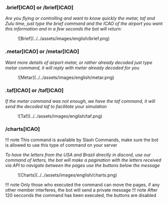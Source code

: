 ### .brief[ICAO] or /brief[ICAO]

*Are you flying or controlling and want to know quickly the metar, taf and Zulu time, just type the brief command and the ICAO of the airport you want this information and in a few seconds the bot will return:*
<figure markdown>
![Brief](../../assets/images/english/brief.png)
</figure>

### .metar[ICAO] or /metar[ICAO]

*Want more details of airport metar, or rather already decoded just type metar command, it will reply with metar already decoded for you*

<figure markdown>
![Metar](../../assets/images/english/metar.png)
</figure>

### .taf[ICAO] or /taf[ICAO]

*If the metar command was not enough, we have the taf command, it will send the decoded taf to facilitate your simulation*
<figure markdown>
![Taf](../../assets/images/english/taf.png)
</figure>


### /charts[ICAO]

!!! note
    This command is available by Slash Commands, make sure the bot is allowed to use this type of command on your server


*To have the letters from the USA and Brazil directly in discord, use our command of letters, the bot will make a pagination with the letters received via API to navigate between the pages use the buttons below the message*
<figure markdown>
![Charts](../../assets/images/english/charts.png)
</figure>

!!! note
    Only those who executed the command can move the pages, if any other member interferes, the bot will send a private message
!!! note
    After 120 secconds the command has been executed, the buttons are disabled